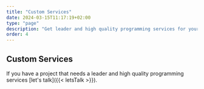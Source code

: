 ```yaml
---
title: "Custom Services"
date: 2024-03-15T11:17:19+02:00
type: "page"
description: "Get leader and high quality programming services for your project."
order: 4
---
```


## Custom Services

If you have a project that needs a leader and high quality programming services [let's talk]({{< letsTalk >}}).
